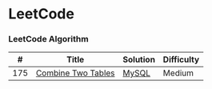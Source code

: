 LeetCode
========

### LeetCode Algorithm




| # | Title | Solution | Difficulty |
|---| ----- | -------- | ---------- |
|175|[Combine Two Tables](https://leetcode.com/problems/combine-two-tables/) | [MySQL](./algorithms/cpp/largestNumberAfterMutatingSubstring/LargestNumberAfterMutatingSubstring.cpp)|Medium|,
